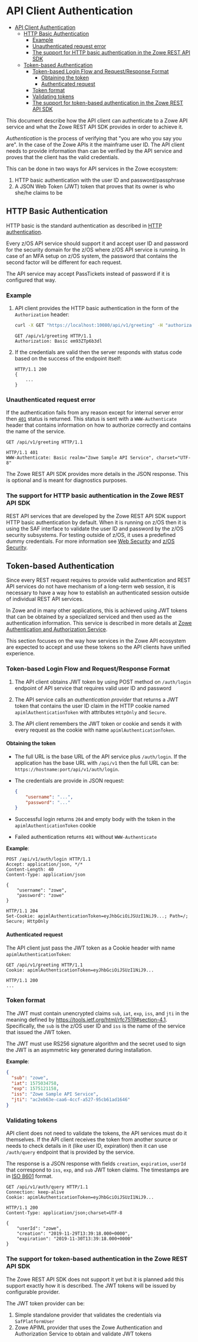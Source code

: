 # API Client Authentication

- [API Client Authentication](#api-client-authentication)
  - [HTTP Basic Authentication](#http-basic-authentication)
    - [Example](#example)
    - [Unauthenticated request error](#unauthenticated-request-error)
    - [The support for HTTP basic authentication in the Zowe REST API SDK](#the-support-for-http-basic-authentication-in-the-zowe-rest-api-sdk)
  - [Token-based Authentication](#token-based-authentication)
    - [Token-based Login Flow and Request/Response Format](#token-based-login-flow-and-requestresponse-format)
      - [Obtaining the token](#obtaining-the-token)
      - [Authenticated request](#authenticated-request)
    - [Token format](#token-format)
    - [Validating tokens](#validating-tokens)
    - [The support for token-based authentication in the Zowe REST API SDK](#the-support-for-token-based-authentication-in-the-zowe-rest-api-sdk)

This document describe how the API client can authenticate to a Zowe API service and what the Zowe REST API SDK provides in order to achieve it.

*Authentication* is the process of verifying that "you are who you say you are". In the case of the Zowe APIs it the mainframe user ID.
The API client needs to provide information than can be verified by the API service and proves that the client has the valid credentials.

This can be done in two ways for API services in the Zowe ecosystem:

1. HTTP basic authentication with the user ID and password/passphrase
2. A JSON Web Token (JWT) token that proves that its owner is who she/he claims to be

## HTTP Basic Authentication

HTTP basic is the standard authentication as described in [HTTP authentication](https://developer.mozilla.org/en-US/docs/Web/HTTP/Authentication).

Every z/OS API service should support it and accept user ID and password for the security domain for the z/OS where z/OS API service is running. In case of an MFA setup on z/OS system, the password that contains the second factor will be different for each request.

The API service may accept PassTickets instead of password if it is configured that way.

### Example

1. API client provides the HTTP basic authentication in the form of the `Authorization` header:

    ```bash
    curl -X GET "https://localhost:10080/api/v1/greeting" -H "authorization: Basic em93ZTp6b3dl"
    ```

    ```http
    GET /api/v1/greeting HTTP/1.1
    Authorization: Basic em93ZTp6b3dl
    ```

2. If the credentials are valid then the server responds with status code based on the success of the endpoint itself:

    ```http
    HTTP/1.1 200
    {
        ...
    }
    ```

### Unauthenticated request error

If the authentication fails from any reason except for internal server error then [`401`](https://developer.mozilla.org/en-US/docs/Web/HTTP/Status/401) status is returned. This status is sent with a `WWW-Authenticate` header that contains information on how to authorize correctly and contains the name of the service.

```http
GET /api/v1/greeting HTTP/1.1

HTTP/1.1 401
WWW-Authenticate: Basic realm="Zowe Sample API Service", charset="UTF-8"
```

The Zowe REST API SDK provides more details in the JSON response.
This is optional and is meant for diagnostics purposes.

### The support for HTTP basic authentication in the Zowe REST API SDK

REST API services that are developed by the Zowe REST API SDK support HTTP basic authentication by default. When it is running on z/OS then it is using the SAF interface to validate the user ID and password by the z/OS security subsystems. For testing outside of z/OS, it uses a predefined dummy credentials. For more information see [Web Security](web-security.md) and [z/OS Security](zos-security.md).

## Token-based Authentication

Since every REST request requires to provide valid authentication and REST API services do not have mechanism of a long-term web session, it is necessary to have a way how to establish an authenticated session outside of individual REST API services.

In Zowe and in many other applications, this is achieved using JWT tokens that can be obtained by a specialized serviced and then used as the authentication information. This service is described in more details at [Zowe Authentication and Authorization Service](https://github.com/zowe/api-layer/wiki/Zowe-Authentication-and-Authorization-Service).

This section focuses on the way how services in the Zowe API ecosystem are expected to accept and use these tokens so the API clients have unified experience.

### Token-based Login Flow and Request/Response Format

1. The API client obtains JWT token by using POST method on `/auth/login` endpoint of API service that requires valid user ID and password

2. The API service calls an *authentication provider* that returns a JWT token that contains the user ID claim in the HTTP cookie named `apimlAuthenticationToken` with attributes `HttpOnly` and `Secure`.

3. The API client remembers the JWT token or cookie and sends it with every request as the cookie with name `apimlAuthenticationToken`.

#### Obtaining the token

- The full URL is the base URL of the API service plus `/auth/login`. If the application has the base URL with `/api/v1` then the full URL can be: `https://hostname:port/api/v1/auth/login`.

- The credentials are provide in JSON request:

    ```json
    {
        "username": "...",
        "password": "..."
    }
    ```

- Successful login returns `204` and empty body with the token in the `apimlAuthenticationToken` cookie

- Failed authentication returns `401` without `WWW-Authenticate`

**Example**:

```http
POST /api/v1/auth/login HTTP/1.1
Accept: application/json, */*
Content-Length: 40
Content-Type: application/json

{
    "username": "zowe",
    "password": "zowe"
}

HTTP/1.1 204
Set-Cookie: apimlAuthenticationToken=eyJhbGciOiJSUzI1NiJ9...; Path=/; Secure; HttpOnly
```

#### Authenticated request

The API client just pass the JWT token as a Cookie header with name `apimlAuthenticationToken`:

```http
GET /api/v1/greeting HTTP/1.1
Cookie: apimlAuthenticationToken=eyJhbGciOiJSUzI1NiJ9...

HTTP/1.1 200
...
```

### Token format

The JWT must contain unencrypted claims `sub`, `iat`, `exp`, `iss`, and `jti` in the meaning defined by <https://tools.ietf.org/html/rfc7519#section-4.1>. Specifically, the `sub` is the z/OS user ID and `iss` is the name of the service that issued the JWT token.

The JWT must use RS256 signature algorithm and the secret used to sign the JWT is an asymmetric key generated during installation.

**Example**:

```json
{
  "sub": "zowe",
  "iat": 1575034758,
  "exp": 1575121158,
  "iss": "Zowe Sample API Service",
  "jti": "ac2eb63e-caa6-4ccf-a527-95cb61ad1646"
}
```

### Validating tokens

API client does not need to validate the tokens, the API services must do it themselves. If the API client receives the token from another source or needs to check details in it (like user ID, expiration) then it can use `/auth/query` endpoint
that is provided by the service.

The response is a JSON response with fields `creation`, `expiration`, `userId` that correspond to `iss`, `exp`, and `sub` JWT token claims. The timestamps are in [ISO 8601](https://en.wikipedia.org/wiki/ISO_8601) format.

```http
GET /api/v1/auth/query HTTP/1.1
Connection: keep-alive
Cookie: apimlAuthenticationToken=eyJhbGciOiJSUzI1NiJ9...

HTTP/1.1 200
Content-Type: application/json;charset=UTF-8

{
    "userId": "zowe",
    "creation": "2019-11-29T13:39:18.000+0000",
    "expiration": "2019-11-30T13:39:18.000+0000"
}
```

### The support for token-based authentication in the Zowe REST API SDK

The Zowe REST API SDK does not support it yet but it is planned add this support exactly how it is described. The JWT tokens will be issued by configurable provider.

The JWT token provider can be:

1. Simple standalone provider that validates the credentials via `SafPlatformUser`
2. Zowe APIML provider that uses the Zowe Authentication and Authorization Service to obtain and validate JWT tokens

